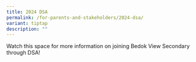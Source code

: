 ```yaml
---
title: 2024 DSA
permalink: /for-parents-and-stakeholders/2024-dsa/
variant: tiptap
description: ""
---
```

<p>Watch this space for more information on joining Bedok View Secondary through DSA!</p>
